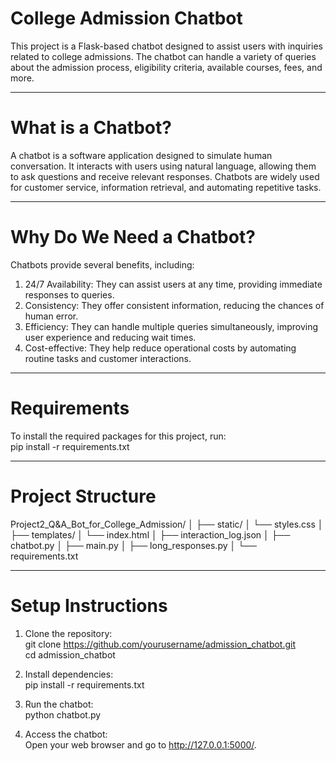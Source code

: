 # College Admission Chatbot 
This project is a Flask-based chatbot designed to assist users with inquiries related to college admissions. The chatbot can handle a variety of queries about the admission process, eligibility criteria, available courses, fees, and more.

--------------------------------------------------------------------------
# What is a Chatbot?
A chatbot is a software application designed to simulate human conversation. It interacts with users using natural language, allowing them to ask questions and receive relevant responses. Chatbots are widely used for customer service, information retrieval, and automating repetitive tasks.

--------------------------------------------------------------------------

# Why Do We Need a Chatbot?
Chatbots provide several benefits, including:

1) 24/7 Availability: They can assist users at any time, providing immediate responses to queries.
2) Consistency: They offer consistent information, reducing the chances of human error.
3) Efficiency: They can handle multiple queries simultaneously, improving user experience and reducing wait times.
4) Cost-effective: They help reduce operational costs by automating routine tasks and customer interactions.

---------------------------------------------------------------------------
# Requirements
To install the required packages for this project, run: <br>
pip install -r requirements.txt

---------------------------------------------------------------------------

# Project Structure

Project2_Q&A_Bot_for_College_Admission/
│
├── static/
│   └── styles.css
│
├── templates/
│   └── index.html
│
├── interaction_log.json
│
├── chatbot.py
│
├── main.py
│
├── long_responses.py
│
└── requirements.txt

---------------------------------------------------------------------------
# Setup Instructions

1) Clone the repository:<br>
   git clone https://github.com/yourusername/admission_chatbot.git <br>
   cd admission_chatbot

2) Install dependencies: <br>
   pip install -r requirements.txt

3) Run the chatbot:<br>
   python chatbot.py

4) Access the chatbot: <br>
   Open your web browser and go to http://127.0.0.1:5000/.
   

